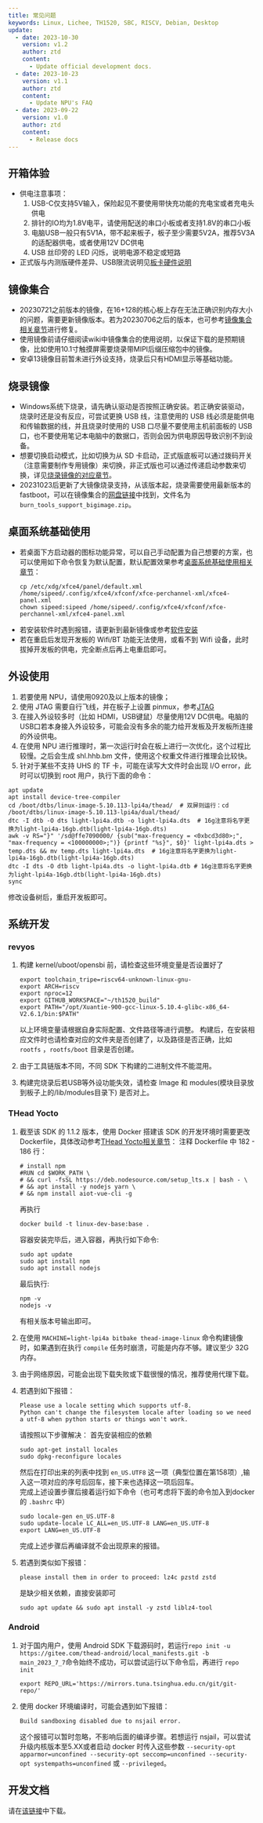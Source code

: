 ```yaml
---
title: 常见问题
keywords: Linux, Lichee, TH1520, SBC, RISCV, Debian, Desktop
update:
  - date: 2023-10-30
    version: v1.2
    author: ztd
    content:
      - Update official development docs.
  - date: 2023-10-23
    version: v1.1
    author: ztd
    content:
      - Update NPU's FAQ
  - date: 2023-09-22
    version: v1.0
    author: ztd
    content:
      - Release docs
---
```

## 开箱体验
- 供电注意事项：
  1. USB-C仅支持5V输入，保险起见不要使用带快充功能的充电宝或者充电头供电
  2. 排针的IO均为1.8V电平，请使用配送的串口小板或者支持1.8V的串口小板
  3. 电脑USB一般只有5V1A，带不起来板子，板子至少需要5V2A，推荐5V3A的适配器供电，或者使用12V DC供电
  4. USB 丝印旁的 LED 闪烁，说明电源不稳定或短路
- 正式版与内测版硬件差异、USB限流说明见[板卡硬件说明](https://en.wiki.sipeed.com/hardware/zh/lichee/th1520/lpi4a/2_unbox.html#%E6%9D%BF%E5%8D%A1%E7%A1%AC%E4%BB%B6%E8%AF%B4%E6%98%8E)

## 镜像集合
- 20230721之前版本的镜像，在16+128的核心板上存在无法正确识别内存大小的问题，需要更新镜像版本。若为20230706之后的版本，也可参考[镜像集合相关章节](https://wiki.sipeed.com/hardware/zh/lichee/th1520/lpi4a/3_images.html#%E5%86%85%E5%AD%98%E9%97%AE%E9%A2%98%E4%BF%AE%E5%A4%8D%E8%AF%B4%E6%98%8E)进行修复。
- 使用镜像前请仔细阅读wiki中镜像集合的使用说明，以保证下载的是预期镜像，比如使用10.1寸触摸屏需要烧录带MIPI后缀压缩包中的镜像。
- 安卓13镜像目前暂未进行外设支持，烧录后只有HDMI显示等基础功能。

## 烧录镜像
- Windows系统下烧录，请先确认驱动是否按照正确安装。若正确安装驱动，烧录时还是没有反应，可尝试更换 USB 线，注意使用的 USB 线必须是能供电和传输数据的线，并且烧录时使用的 USB 口尽量不要使用主机前面板的 USB 口，也不要使用笔记本电脑中的数据口，否则会因为供电原因导致识别不到设备。
- 想要切换启动模式，比如切换为从 SD 卡启动，正式版底板可以通过拨码开关（注意需要制作专用镜像）来切换，非正式版也可以通过传递启动参数来切换，详见[烧录镜像的对应章节](https://wiki.sipeed.com/hardware/zh/lichee/th1520/lpi4a/4_burn_image.html#U-Boot)。
- 20231023后更新了大镜像烧录支持，从该版本起，烧录需要使用最新版本的 fastboot，可以在镜像集合的[网盘链接](https://pan.baidu.com/e/1xH56ZlewB6UOMlke5BrKWQ)中找到，文件名为 `burn_tools_support_bigimage.zip`。

## 桌面系统基础使用
- 若桌面下方启动器的图标功能异常，可以自己手动配置为自己想要的方案，也可以使用如下命令恢复为默认配置，默认配置效果参考[桌面系统基础使用相关章节](https://wiki.sipeed.com/hardware/zh/lichee/th1520/lpi4a/5_desktop.html#%E6%B5%8F%E8%A7%88%E5%99%A8)：
	```shell
	cp /etc/xdg/xfce4/panel/default.xml /home/sipeed/.config/xfce4/xfconf/xfce-perchannel-xml/xfce4-panel.xml
	chown sipeed:sipeed /home/sipeed/.config/xfce4/xfconf/xfce-perchannel-xml/xfce4-panel.xml
	```
- 若安装软件时遇到报错，请更新到最新镜像或参考[软件安装](https://en.wiki.sipeed.com/hardware/zh/lichee/th1520/lpi4a/5_desktop.html#%E8%BD%AF%E4%BB%B6%E5%AE%89%E8%A3%85)
- 若在重启后发现开发板的 Wifi/BT 功能无法使用，或看不到 Wifi 设备，此时拔掉开发板的供电，完全断点后再上电重启即可。

## 外设使用
1. 若要使用 NPU，请使用0920及以上版本的镜像；
2. 使用 JTAG 需要自行飞线，并在板子上设置 pinmux，参考[JTAG](https://en.wiki.sipeed.com/hardware/zh/lichee/th1520/lpi4a/6_peripheral.html#JTAG)
3. 在接入外设较多时（比如 HDMI，USB键鼠）尽量使用12V DC供电。电脑的USB口若本身接入外设较多，可能会没有多余的能力给开发板及开发板所连接的外设供电。
4. 在使用 NPU 进行推理时，第一次运行时会在板上进行一次优化，这个过程比较慢。之后会生成 shl.hhb.bm 文件，使用这个权重文件进行推理会比较快。
5. 针对于某些不支持 UHS 的 TF 卡，可能在读写大文件时会出现 I/O error，此时可以切换到 root 用户，执行下面的命令：
```shell
apt update
apt install device-tree-compiler
cd /boot/dtbs/linux-image-5.10.113-lpi4a/thead/  # 双屏则运行：cd /boot/dtbs/linux-image-5.10.113-lpi4a/dual/thead/
dtc -I dtb -O dts light-lpi4a.dtb -o light-lpi4a.dts  # 16g注意将名字更换为light-lpi4a-16gb.dtb(light-lpi4a-16gb.dts)
awk -v RS="}" '/sd@ffe7090000/ {sub("max-frequency = <0xbcd3d80>;", "max-frequency = <100000000>;")} {printf "%s}", $0}' light-lpi4a.dts > temp.dts && mv temp.dts light-lpi4a.dts  # 16g注意将名字更换为light-lpi4a-16gb.dtb(light-lpi4a-16gb.dts)
dtc -I dts -O dtb light-lpi4a.dts -o light-lpi4a.dtb # 16g注意将名字更换为light-lpi4a-16gb.dtb(light-lpi4a-16gb.dts)
sync
```
修改设备树后，重启开发板即可。

## 系统开发
### revyos

1. 构建 kernel/uboot/opensbi 前，请检查这些环境变量是否设置好了
	```shell
	export toolchain_tripe=riscv64-unknown-linux-gnu-
	export ARCH=riscv
	export nproc=12
	export GITHUB_WORKSPACE="~/th1520_build"
	export PATH="/opt/Xuantie-900-gcc-linux-5.10.4-glibc-x86_64-V2.6.1/bin:$PATH"
	```
	以上环境变量请根据自身实际配置、文件路径等进行调整。
	构建后，在安装相应文件时也请检查对应的文件夹是否创建了，以及路径是否正确，比如 `rootfs` ，`rootfs/boot` 目录是否创建。

2. 由于工具链版本不同，不同 SDK 下构建的二进制文件不能混用。
3. 构建完烧录后若USB等外设功能失效，请检查 Image 和 modules(模块目录放到板子上的/lib/modules目录下) 是否对上。

### THead Yocto

1. 截至该 SDK 的 1.1.2 版本，使用 Docker 搭建该 SDK 的开发环境时需要更改 Dockerfile，具体改动参考[THead Yocto相关章节](https://wiki.sipeed.com/hardware/zh/lichee/th1520/lpi4a/7_develop_thead.html#%E6%90%AD%E5%BB%BAYocto%E7%BC%96%E8%AF%91%E7%8E%AF%E5%A2%83)：
	注释 Dockerfile 中 182 - 186 行：
	```shell
	# install npm
	#RUN cd $WORK_PATH \
	# && curl -fsSL https://deb.nodesource.com/setup_lts.x | bash - \
	# && apt install -y nodejs yarn \
	# && npm install aiot-vue-cli -g
	```

	再执行 
	```shell
	docker build -t linux-dev-base:base .
	```
	
	容器安装完毕后，进入容器，再执行如下命令:
	```shell
	sudo apt update
	sudo apt install npm
	sudo apt install nodejs
	```

	最后执行:  
	```shell
	npm -v
	nodejs -v
	```

	有相关版本号输出即可。

3. 在使用 `MACHINE=light-lpi4a bitbake thead-image-linux` 命令构建镜像时，如果遇到在执行 `compile` 任务时崩溃，可能是内存不够。建议至少 32G 内存。

4. 由于网络原因，可能会出现下载失败或下载很慢的情况，推荐使用代理下载。

5. 若遇到如下报错：
	```text
	Please use a locale setting which supports utf-8.
	Python can't change the filesystem locale after loading so we need a utf-8 when python starts or things won't work.
	```
	请按照以下步骤解决：
	首先安装相应的依赖
	```shell
	sudo apt-get install locales
	sudo dpkg-reconfigure locales 
	```
	然后在打印出来的列表中找到 `en_US.UTF8` 这一项（典型位置在第158项）,输入这一项对应的序号后回车，接下来也选择这一项后回车。  
	完成上述设置步骤后接着运行如下命令（也可考虑将下面的命令加入到docker的 `.bashrc` 中）
	```shell
	sudo locale-gen en_US.UTF-8
	sudo update-locale LC_ALL=en_US.UTF-8 LANG=en_US.UTF-8
	export LANG=en_US.UTF-8
	```
	完成上述步骤后再编译就不会出现原来的报错。

5. 若遇到类似如下报错：
	```text
	please install them in order to proceed: lz4c pzstd zstd
	```
	是缺少相关依赖，直接安装即可
	```shell
	sudo apt update && sudo apt install -y zstd liblz4-tool
	```
### Android

1. 对于国内用户，使用 Android SDK 下载源码时，若运行`repo init -u https://gitee.com/thead-android/local_manifests.git -b main_2023_7_7`命令始终不成功，可以尝试运行以下命令后，再进行 `repo init`
	```
	export REPO_URL='https://mirrors.tuna.tsinghua.edu.cn/git/git-repo/'
	```

2. 使用 docker 环境编译时，可能会遇到如下报错：
	```shell
	Build sandboxing disabled due to nsjail error. 
	```
	这个报错可以暂时忽略，不影响后面的编译步骤。若想运行 nsjail，可以尝试升级内核版本至5.XX或者启动 docker 时传入这些参数 `--security-opt apparmor=unconfined --security-opt seccomp=unconfined --security-opt systempaths=unconfined` 或 `--privileged`。

## 开发文档

请在[该链接](https://dl.sipeed.com/shareURL/LICHEE/licheepi4a/09_Doc)中下载。